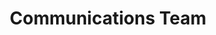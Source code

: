---
name: Faiza
title: Communications Team
tags:
  - ta11y
picture: ../../images/team/Ta11y-Cat.png
---